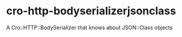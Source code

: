 # cro-http-bodyserializerjsonclass
A Cro::HTTP::BodySerializer that knows about JSON::Class objects

